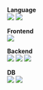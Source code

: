 
<b>Language</b><br>
<img src="https://img.shields.io/badge/C++-00599C?style=flat&logo=C++&logoColor=white">
<img src="https://img.shields.io/badge/Java-007396?style=flat&logo=Java&logoColor=black">
<br>

<b>Frontend</b><br>
<img src="https://img.shields.io/badge/React-61DAFB?style=flat&logo=React&logoColor=black">

<b>Backend</b><br>
<img src="https://img.shields.io/badge/Node.js-339933?style=flat&logo=Node.js&logoColor=white">
<img src="https://img.shields.io/badge/Spring-6DB33F?style=flat&logo=Spring&logoColor=white">
<img src="https://img.shields.io/badge/SpringBoot-6DB33F?style=flat&logo=SpringBoot&logoColor=white">

<b>DB</b><br>
<img src="https://img.shields.io/badge/MySQL-4479A1?style=flat&logo=MySQL&logoColor=black">
<img src="https://img.shields.io/badge/MongoDB-7A248?style=flat&logo=MongoDB&logoColor=black">

<!-- <img src="https://img.shields.io/badge/graphQL-E10098?style=flat&logo=graphQL&logoColor=black"> -->
<!-- <img src="https://img.shields.io/badge/MongoDB-47A248?style=flat&logo=MongoDB&logoColor=black"> -->
